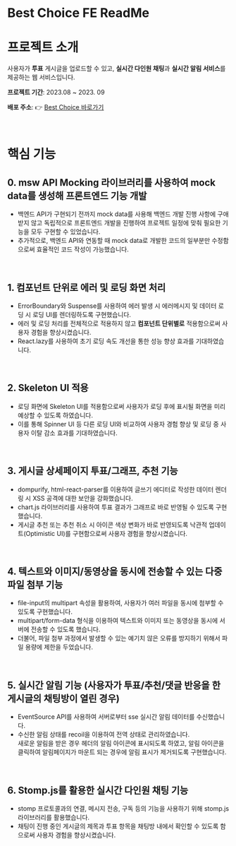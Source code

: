 # Best Choice FE ReadMe

# 프로젝트 소개

사용자가 <b>투표</b> 게시글을 업로드할 수 있고, <b>실시간 다인원 채팅</b>과 <b>실시간 알림 서비스</b>를 제공하는 웹 서비스입니다. 

**프로젝트 기간**: 2023.08 ~ 2023. 09

**배포 주소**: 👉 <a href=https://best-choice-steel.vercel.app/> Best Choice 바로가기 </a>

<br />

# 핵심 기능

## 0. msw API Mocking 라이브러리를 사용하여 mock data를 생성해 프론트엔드 기능 개발
   * 백엔드 API가 구현되기 전까지 mock data를 사용해 백엔드 개발 진행 사항에 구애받지 않고 독립적으로 프론트엔드 개발을 진행하여 프로젝트 일정에 맞춰 필요한 기능을 모두 구현할 수 있었습니다.
   * 추가적으로, 백엔드 API와 연동할 때 mock data로 개발한 코드의 일부분만 수정함으로써 효율적인 코드 작성이 가능했습니다.
<br />

## 1. 컴포넌트 단위로 에러 및 로딩 화면 처리
  * ErrorBoundary와 Suspense를 사용하여 에러 발생 시 에러메시지 및 데이터 로딩 시 로딩 UI를 렌더링하도록 구현했습니다.
  * 에러 및 로딩 처리를 전체적으로 적용하지 않고 <b>컴포넌트 단위별로</b> 적용함으로써 사용자 경험을 향상시켰습니다.
  * React.lazy를 사용하여 초기 로딩 속도 개선을 통한 성능 향상 효과를 기대하였습니다.
<br />

## 2. Skeleton UI 적용
  * 로딩 화면에 Skeleton UI를 적용함으로써 사용자가 로딩 후에 표시될 화면을 미리 예상할 수 있도록 하였습니다.
  * 이를 통해 Spinner UI 등 다른 로딩 UI와 비교하여 사용자 경험 향상 및 로딩 중 사용자 이탈 감소 효과를 기대하였습니다.
<br />

## 3. 게시글 상세페이지 투표/그래프, 추천 기능
  * dompurify, html-react-parser를 이용하여 글쓰기 에디터로 작성한 데이터 렌더링 시 XSS 공격에 대한 보안을 강화했습니다.
  * chart.js 라이브러리를 사용하여 투표 결과가 그래프로 바로 반영될 수 있도록 구현했습니다. 
  * 게시글 추천 또는 추천 취소 시 아이콘 색상 변화가 바로 반영되도록 낙관적 업데이트(Optimistic UI)를 구현함으로써 사용자 경험을 향상시켰습니다.
<br />

## 4. 텍스트와 이미지/동영상을 동시에 전송할 수 있는 다중 파일 첨부 기능
  * file-input의 multipart 속성을 활용하여, 사용자가 여러 파일을 동시에 첨부할 수 있도록 구현했습니다.
  * multipart/form-data 형식을 이용하여 텍스트와 이미지 또는 동영상을 동시에 서버에 전송할 수 있도록 했습니다.
  * 더불어, 파일 첨부 과정에서 발생할 수 있는 예기치 않은 오류를 방지하기 위해서 파일 용량에 제한을 두었습니다.
<br />

## 5. 실시간 알림 기능 (사용자가 투표/추천/댓글 반응을 한 게시글의 채팅방이 열린 경우)
  * EventSource API를 사용하여 서버로부터 sse 실시간 알림 데이터를 수신했습니다.
  * 수신한 알림 상태를 recoil을 이용하여 전역 상태로 관리하였습니다. <br />
        새로운 알림을 받은 경우 헤더의 알림 아이콘에 표시되도록 하였고, 알림 아이콘을 클릭하여 알림페이지가 마운트 되는 경우에 알림 표시가 제거되도록 구현했습니다.
<br />

## 6. Stomp.js를 활용한 실시간 다인원 채팅 기능
   * stomp 프로토콜과의 연결, 메시지 전송, 구독 등의 기능을 사용하기 위해 stomp.js 라이브러리를 활용했습니다.
   * 채팅이 진행 중인 게시글의 제목과 투표 항목을 채팅방 내에서 확인할 수 있도록 함으로써 사용자 경험을 향상시켰습니다.
